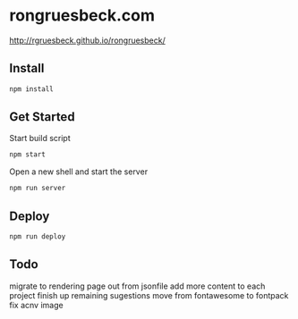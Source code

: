 # rongruesbeck.com
http://rgruesbeck.github.io/rongruesbeck/

## Install
```sh
npm install
```

## Get Started
Start build script
```sh
npm start
```
Open a new shell and start the server
```sh
npm run server
```

## Deploy
```sh
npm run deploy
```

## Todo
migrate to rendering page out from jsonfile
add more content to each project
finish up remaining sugestions
move from fontawesome to fontpack
fix acnv image
